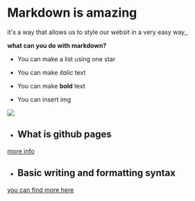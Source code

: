 # Markdown is amazing
it's a way that allows us to style our websit in a very easy way,, 

**what can you do with markdown?**

* You can make a list using one star

* You can make *italic* text

* You can make **bold** text

 * You can insert img

![](https://miro.medium.com/max/1920/1*Xkgj-E_ZL7Cgnxbh9ODbPA.png)

* ## What is github pages
[more info ](https://pages.github.com/)

* ## Basic writing and formatting syntax
[you can find more here](https://help.github.com/en/github/writing-on-github/basic-writing-and-formatting-syntax)



